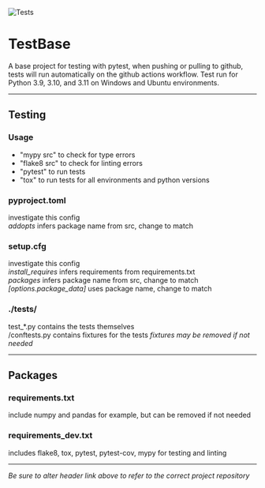 ![Tests](https://github.com/TristynKahrs/TestsBase/actions/workflows/tests.yml/badge.svg)

# TestBase
A base project for testing with pytest, when pushing or pulling to github, tests will run automatically
on the github actions workflow. Test run for Python 3.9, 3.10, and 3.11 on Windows and Ubuntu environments.

---

## Testing
### Usage
- "mypy src" to check for type errors
- "flake8 src" to check for linting errors
- "pytest" to run tests
- "tox" to run tests for all environments and python versions

### pyproject.toml
investigate this config  
*addopts* infers package name from src, change to match

### setup.cfg
investigate this config  
*install_requires* infers requirements from requirements.txt  
*packages* infers package name from src, change to match
*[options.package_data]* uses package name, change to match

### ./tests/
test_*.py contains the tests themselves  
/conftests.py contains fixtures for the tests *fixtures may be removed if not needed*  

---

## Packages
### requirements.txt
include numpy and pandas for example, but can be removed if not needed

### requirements_dev.txt
includes flake8, tox, pytest, pytest-cov, mypy for testing and linting

---

*Be sure to alter header link above to refer to the correct project repository*